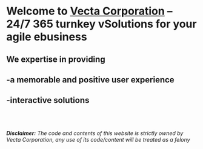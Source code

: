 # **Welcome to [Vecta Corporation](https://github.com/sam301100/CS-648-Modern-Web-Development-Framework/edit/master/assignment1/) – 24/7 365 turnkey vSolutions for your agile ebusiness**

## We expertise in providing 
## -a memorable and positive user experience
## -interactive solutions

<br></br>

_**Disclaimer:** The code and contents of this website is strictly owned by Vecta Corporation, any use of its code/content will be treated as a felony_
